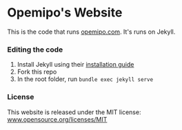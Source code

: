 Opemipo's Website
====================

This is the code that runs [opemipo.com](https://opemipo.com). It's runs on Jekyll.

### Editing the code

1. Install Jekyll using their [installation guide](https://jekyllrb.com/docs/installation/)
2. Fork this repo
3. In the root folder, run `bundle exec jekyll serve`

### License
This website is released under the MIT license: www.opensource.org/licenses/MIT
